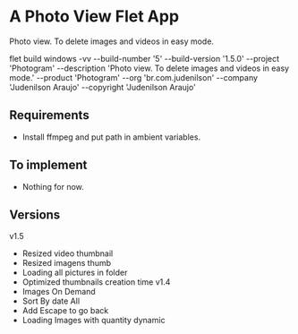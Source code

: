 # A Photo View Flet App

Photo view. To delete images and videos in easy mode.

flet build windows -vv --build-number '5' --build-version '1.5.0' --project 'Photogram' --description 'Photo view. To delete images and videos in easy mode.' --product 'Photogram' --org 'br.com.judenilson' --company 'Judenilson Araujo' --copyright 'Judenilson Araujo'

## Requirements
- Install ffmpeg and put path in ambient variables.

## To implement
- Nothing for now.

## Versions
v1.5
- Resized video thumbnail
- Resized imagens thumb
- Loading all pictures in folder
- Optimized thumbnails creation time
v1.4
- Images On Demand
- Sort By date All
- Add Escape to go back 
- Loading Images with quantity dynamic 
